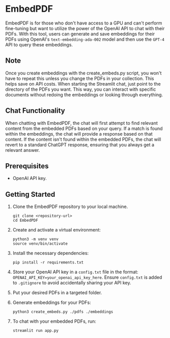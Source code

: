 # EmbedPDF

EmbedPDF is for those who don't have access to a GPU and can't perform fine-tuning but want to utilize the power of the OpenAI API to chat with their PDFs. With this tool, users can generate and save embeddings for their PDFs using OpenAI's `text-embedding-ada-002` model and then use the `GPT-4` API to query these embeddings. 

## Note

Once you create embeddings with the create_embeds.py script, you won't have to repeat this unless you change the PDFs in your collection. This helps save on API costs. When starting the Streamlit chat, just point to the directory of the PDFs you want. This way, you can interact with specific documents without redoing the embeddings or looking through everything. 

## Chat Functionality

When chatting with EmbedPDF, the chat will first attempt to find relevant content from the embedded PDFs based on your query. If a match is found within the embeddings, the chat will provide a response based on that content. If the content isn't found within the embedded PDFs, the chat will revert to a standard ChatGPT response, ensuring that you always get a relevant answer.

## Prerequisites

- OpenAI API key.

## Getting Started

1. Clone the EmbedPDF repository to your local machine.
   
   ```
   git clone <repository-url>
   cd EmbedPDF
   ```

2. Create and activate a virtual environment:

   ```
   python3 -m venv venv
   source venv/bin/activate
   ```

3. Install the necessary dependencies:

   ```
   pip install -r requirements.txt
   ```

4. Store your OpenAI API key in a `config.txt` file in the format: `OPENAI_API_KEY=your_openai_api_key_here`. Ensure `config.txt` is added to `.gitignore` to avoid accidentally sharing your API key.

5. Put your desired PDFs in a targeted folder.

6. Generate embeddings for your PDFs:

   ```
   python3 create_embeds.py ./pdfs ./embeddings
   ```

7. To chat with your embedded PDFs, run:

   ```
   streamlit run app.py
   ```

